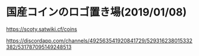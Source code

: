 # 国産コインのロゴ置き場(2019/01/08)

https://scoty.satwiki.cf/coins

https://discordapp.com/channels/492563541920841729/529316238015332382/531787095149248513